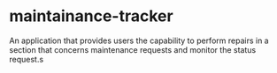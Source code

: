 # maintainance-tracker
An application that provides users the capability to perform repairs in a section that concerns maintenance requests and monitor the status request.s 
